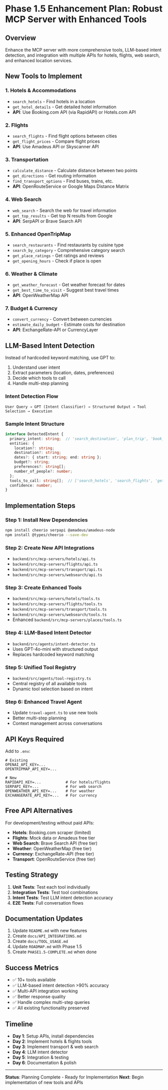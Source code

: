 # Phase 1.5 Enhancement Plan: Robust MCP Server with Enhanced Tools

## Overview
Enhance the MCP server with more comprehensive tools, LLM-based intent detection, and integration with multiple APIs for hotels, flights, web search, and enhanced location services.

## New Tools to Implement

### 1. **Hotels & Accommodations**
- `search_hotels` - Find hotels in a location
- `get_hotel_details` - Get detailed hotel information
- **API**: Use Booking.com API (via RapidAPI) or Hotels.com API

### 2. **Flights**
- `search_flights` - Find flight options between cities
- `get_flight_prices` - Compare flight prices
- **API**: Use Amadeus API or Skyscanner API

### 3. **Transportation**
- `calculate_distance` - Calculate distance between two points
- `get_directions` - Get routing information
- `find_transport_options` - Find buses, trains, etc.
- **API**: OpenRouteService or Google Maps Distance Matrix

### 4. **Web Search**
- `web_search` - Search the web for travel information
- `get_top_results` - Get top N results from Google
- **API**: SerpAPI or Brave Search API

### 5. **Enhanced OpenTripMap**
- `search_restaurants` - Find restaurants by cuisine type
- `search_by_category` - Comprehensive category search
- `get_place_ratings` - Get ratings and reviews
- `get_opening_hours` - Check if place is open

### 6. **Weather & Climate**
- `get_weather_forecast` - Get weather forecast for dates
- `get_best_time_to_visit` - Suggest best travel times
- **API**: OpenWeatherMap API

### 7. **Budget & Currency**
- `convert_currency` - Convert between currencies
- `estimate_daily_budget` - Estimate costs for destination
- **API**: ExchangeRate-API or CurrencyLayer

## LLM-Based Intent Detection

Instead of hardcoded keyword matching, use GPT to:
1. Understand user intent
2. Extract parameters (location, dates, preferences)
3. Decide which tools to call
4. Handle multi-step planning

### Intent Detection Flow
```
User Query → GPT (Intent Classifier) → Structured Output → Tool Selection → Execution
```

### Sample Intent Structure
```typescript
interface DetectedIntent {
  primary_intent: string;  // 'search_destination', 'plan_trip', 'book_hotel', etc.
  entities: {
    location?: string;
    destination?: string;
    dates?: { start: string; end: string };
    budget?: string;
    preferences?: string[];
    number_of_people?: number;
  };
  tools_to_call: string[];  // ['search_hotels', 'search_flights', 'get_weather']
  confidence: number;
}
```

## Implementation Steps

### Step 1: Install New Dependencies
```bash
npm install cheerio serpapi @amadeus/amadeus-node
npm install @types/cheerio --save-dev
```

### Step 2: Create New API Integrations
- `backend/src/mcp-servers/hotels/api.ts`
- `backend/src/mcp-servers/flights/api.ts`
- `backend/src/mcp-servers/transport/api.ts`
- `backend/src/mcp-servers/websearch/api.ts`

### Step 3: Create Enhanced Tools
- `backend/src/mcp-servers/hotels/tools.ts`
- `backend/src/mcp-servers/flights/tools.ts`
- `backend/src/mcp-servers/transport/tools.ts`
- `backend/src/mcp-servers/websearch/tools.ts`
- Enhanced `backend/src/mcp-servers/places/tools.ts`

### Step 4: LLM-Based Intent Detector
- `backend/src/agents/intent-detector.ts`
- Uses GPT-4o-mini with structured output
- Replaces hardcoded keyword matching

### Step 5: Unified Tool Registry
- `backend/src/agents/tool-registry.ts`
- Central registry of all available tools
- Dynamic tool selection based on intent

### Step 6: Enhanced Travel Agent
- Update `travel-agent.ts` to use new tools
- Better multi-step planning
- Context management across conversations

## API Keys Required

Add to `.env`:
```env
# Existing
OPENAI_API_KEY=...
OPENTRIPMAP_API_KEY=...

# New
RAPIDAPI_KEY=...           # For hotels/flights
SERPAPI_KEY=...            # For web search
OPENWEATHER_API_KEY=...    # For weather
EXCHANGERATE_API_KEY=...   # For currency
```

## Free API Alternatives

For development/testing without paid APIs:
- **Hotels**: Booking.com scraper (limited)
- **Flights**: Mock data or Amadeus free tier
- **Web Search**: Brave Search API (free tier)
- **Weather**: OpenWeatherMap (free tier)
- **Currency**: ExchangeRate-API (free tier)
- **Transport**: OpenRouteService (free tier)

## Testing Strategy

1. **Unit Tests**: Test each tool individually
2. **Integration Tests**: Test tool combinations
3. **Intent Tests**: Test LLM intent detection accuracy
4. **E2E Tests**: Full conversation flows

## Documentation Updates

1. Update `README.md` with new features
2. Create `docs/API_INTEGRATIONS.md`
3. Create `docs/TOOL_USAGE.md`
4. Update `ROADMAP.md` with Phase 1.5
5. Create `PHASE1.5-COMPLETE.md` when done

## Success Metrics

- ✅ 10+ tools available
- ✅ LLM-based intent detection >90% accuracy
- ✅ Multi-API integration working
- ✅ Better response quality
- ✅ Handle complex multi-step queries
- ✅ All existing functionality preserved

## Timeline

- **Day 1**: Setup APIs, install dependencies
- **Day 2**: Implement hotels & flights tools
- **Day 3**: Implement transport & web search
- **Day 4**: LLM intent detector
- **Day 5**: Integration & testing
- **Day 6**: Documentation & polish

---

**Status**: Planning Complete - Ready for Implementation
**Next**: Begin implementation of new tools and APIs
